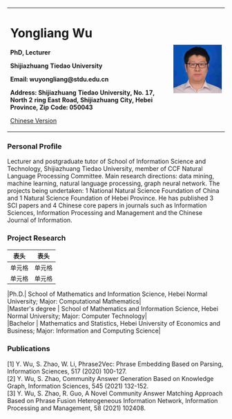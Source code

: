 <div>
<table border="0">
  <tr>
    <td width="75%">
      <h1>Yongliang Wu</h1>
      <p><b>PhD, Lecturer</b></p>
      <p><b>Shijiazhuang Tiedao University</b></p>
      <p><b>Email: wuyongliang@stdu.edu.cn</b></p>
      <p><b>Address: Shijiazhuang Tiedao University, No. 17, North 2 ring East Road, Shijiazhuang City, Hebei Province, Zip Code: 050043</b></p>
      <p><a href="index_cn">Chinese Version</a></p>
    </td>
    <td width="25%">
      <img src="pic.jpg" width="100%">
    </td>
  </tr>
</table>
</div>

### Personal Profile
Lecturer and postgraduate tutor of School of Information Science and Technology, Shijiazhuang Tiedao University, member of CCF Natural Language Processing Committee.  Main research directions: data mining, machine learning, natural language processing, graph neural network. The projects being undertaken: 1 National Natural Science Foundation of China and 1 Natural Science Foundation of Hebei Province. He has published 3 SCI papers and 4 Chinese core papers in journals such as Information Sciences, Information Processing and Management and the Chinese Journal of Information.

### Project Research
|  表头   | 表头  |
|  ----  | ----  |
| 单元格  | 单元格 |
| 单元格  | 单元格 |

|Ph.D.| School of Mathematics and Information Science, Hebei Normal University; Major: Computational Mathematics|  
|Master's degree | School of Mathematics and Information Science, Hebei Normal University; Major: Computer Technology|  
|Bachelor |  Mathematics and Statistics, Hebei University of Economics and Business; Major: Information and Computing Science|  

### Publications
[1] Y. Wu, S. Zhao, W. Li, Phrase2Vec: Phrase Embedding Based on Parsing, Information Sciences, 517 (2020) 100-127.  
[2] Y. Wu, S. Zhao, Community Answer Generation Based on Knowledge Graph, Information Sciences, 545 (2021) 132-152.  
[3] Y. Wu, S. Zhao, R. Guo, A Novel Community Answer Matching Approach Based on Phrase Fusion Heterogeneous Information Network, Information Processing and Management, 58 (2021) 102408.  
